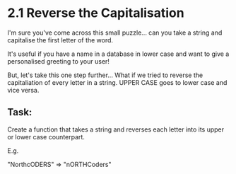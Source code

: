 # 2.1 Reverse the Capitalisation
I'm sure you've come across this small puzzle... can you take a string and capitalise the first letter of the word.

It's useful if you have a name in a database in lower case and want to give a personalised greeting to your user!

But, let's take this one step further... What if we tried to reverse the capitaliation of every letter in a string. UPPER CASE goes to lower case and vice versa.

## Task:
Create a function that takes a string and reverses each letter into its upper or lower case counterpart.

E.g.

"NorthcODERS" => "nORTHCoders"